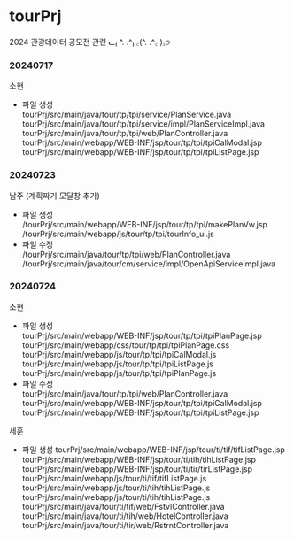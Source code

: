 # tourPrj
2024 관광데이터 공모전 관련 ᓚ₍ ^. .^₎ ꜀(^. .^꜀  )꜆੭

### 20240717 <br/>
소현 <br/>
- 파일 생성 <br/>
tourPrj/src/main/java/tour/tp/tpi/service/PlanService.java <br/>
tourPrj/src/main/java/tour/tp/tpi/service/impl/PlanServiceImpl.java <br/>
tourPrj/src/main/java/tour/tp/tpi/web/PlanController.java <br/>
tourPrj/src/main/webapp/WEB-INF/jsp/tour/tp/tpi/tpiCalModal.jsp <br/>
tourPrj/src/main/webapp/WEB-INF/jsp/tour/tp/tpi/tpiListPage.jsp <br/>

### 20240723 <br/>
남주 (계획짜기 모달창 추가) <br/>
- 파일 생성 <br/>
/tourPrj/src/main/webapp/WEB-INF/jsp/tour/tp/tpi/makePlanVw.jsp <br/>
/tourPrj/src/main/webapp/js/tour/tp/tpi/tourInfo_ui.js <br/>
- 파일 수정 <br/>
/tourPrj/src/main/java/tour/tp/tpi/web/PlanController.java <br/>
/tourPrj/src/main/java/tour/cm/service/impl/OpenApiServiceImpl.java <br/>

### 20240724 <br/>
소현 <br/>
- 파일 생성 <br/>
tourPrj/src/main/webapp/WEB-INF/jsp/tour/tp/tpi/tpiPlanPage.jsp <br/>
tourPrj/src/main/webapp/css/tour/tp/tpi/tpiPlanPage.css <br/>
tourPrj/src/main/webapp/js/tour/tp/tpi/tpiCalModal.js <br/>
tourPrj/src/main/webapp/js/tour/tp/tpi/tpiListPage.js <br/>
tourPrj/src/main/webapp/js/tour/tp/tpi/tpiPlanPage.js <br/>
- 파일 수정 <br/>
tourPrj/src/main/java/tour/tp/tpi/web/PlanController.java <br/>
tourPrj/src/main/webapp/WEB-INF/jsp/tour/tp/tpi/tpiCalModal.jsp <br/>
tourPrj/src/main/webapp/WEB-INF/jsp/tour/tp/tpi/tpiListPage.jsp <br/>

세훈
- 파일 생성
tourPrj/src/main/webapp/WEB-INF/jsp/tour/ti/tif/tifListPage.jsp
tourPrj/src/main/webapp/WEB-INF/jsp/tour/ti/tih/tihListPage.jsp
tourPrj/src/main/webapp/WEB-INF/jsp/tour/ti/tir/tirListPage.jsp
tourPrj/src/main/webapp/js/tour/ti/tif/tifListPage.js
tourPrj/src/main/webapp/js/tour/ti/tih/tihListPage.js
tourPrj/src/main/webapp/js/tour/ti/tih/tihListPage.js
tourPrj/src/main/java/tour/ti/tif/web/FstvlController.java
tourPrj/src/main/java/tour/ti/tih/web/HotelController.java
tourPrj/src/main/java/tour/ti/tir/web/RstrntController.java
